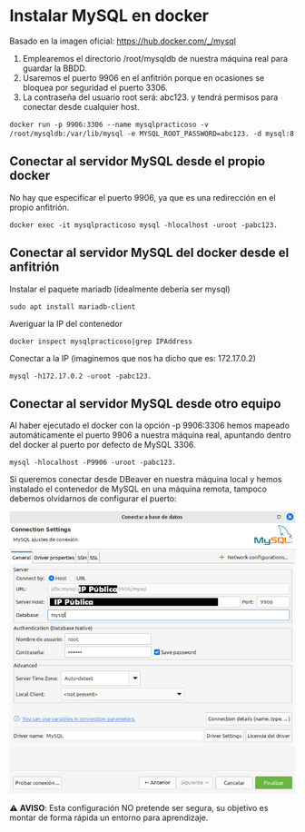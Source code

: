 # Instalar MySQL en docker

Basado en la imagen oficial: <https://hub.docker.com/_/mysql>

1. Emplearemos el directorio /root/mysqldb de nuestra máquina real para guardar la BBDD.
2. Usaremos el puerto 9906 en el anfitrión porque en ocasiones se bloquea por seguridad el puerto 3306.
3. La contraseña del usuario root será: abc123. y tendrá permisos para conectar desde cualquier host.

~~~~
docker run -p 9906:3306 --name mysqlpracticoso -v /root/mysqldb:/var/lib/mysql -e MYSQL_ROOT_PASSWORD=abc123. -d mysql:8
~~~~

## Conectar al servidor MySQL desde el propio docker

No hay que especificar el puerto 9906, ya que es una redirección en el propio anfitrión.

~~~~
docker exec -it mysqlpracticoso mysql -hlocalhost -uroot -pabc123.
~~~~

## Conectar al servidor MySQL del docker desde el anfitrión

Instalar el paquete mariadb (idealmente debería ser mysql)

~~~~
sudo apt install mariadb-client
~~~~

Averiguar la IP del contenedor

~~~~
docker inspect mysqlpracticoso|grep IPAddress
~~~~

Conectar a la IP (imaginemos que nos ha dicho que es: 172.17.0.2)

~~~~
mysql -h172.17.0.2 -uroot -pabc123.
~~~~

## Conectar al servidor MySQL desde otro equipo

Al haber ejecutado el docker con la opción -p 9906:3306 hemos mapeado automáticamente el puerto 9906 a nuestra máquina real, apuntando dentro del docker al puerto por defecto de MySQL 3306.

~~~~
mysql -hlocalhost -P9906 -uroot -pabc123.
~~~~

Si queremos conectar desde DBeaver en nuestra máquina local y hemos instalado el contenedor de MySQL en una máquina remota, tampoco debemos olvidarnos de configurar el puerto:


![Configuración DBeaver](images/mysql-server-docker/dbeaver.png "Opciones de conexión en DBeaver")

⚠️ **AVISO**: Esta configuración NO pretende ser segura, su objetivo es montar de forma rápida un entorno para aprendizaje.